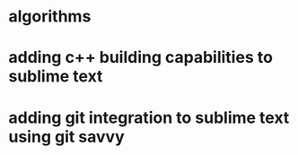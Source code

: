 # algorithms
# adding c++ building capabilities to sublime text 
# adding git integration to sublime text using git savvy		